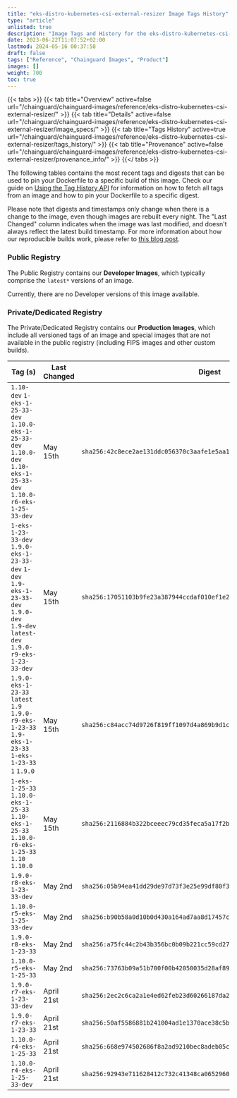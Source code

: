 ```yaml
---
title: "eks-distro-kubernetes-csi-external-resizer Image Tags History"
type: "article"
unlisted: true
description: "Image Tags and History for the eks-distro-kubernetes-csi-external-resizer Chainguard Image"
date: 2023-06-22T11:07:52+02:00
lastmod: 2024-05-16 00:37:58
draft: false
tags: ["Reference", "Chainguard Images", "Product"]
images: []
weight: 700
toc: true
---
```


{{< tabs >}}
{{< tab title="Overview" active=false url="/chainguard/chainguard-images/reference/eks-distro-kubernetes-csi-external-resizer/" >}}
{{< tab title="Details" active=false url="/chainguard/chainguard-images/reference/eks-distro-kubernetes-csi-external-resizer/image_specs/" >}}
{{< tab title="Tags History" active=true url="/chainguard/chainguard-images/reference/eks-distro-kubernetes-csi-external-resizer/tags_history/" >}}
{{< tab title="Provenance" active=false url="/chainguard/chainguard-images/reference/eks-distro-kubernetes-csi-external-resizer/provenance_info/" >}}
{{</ tabs >}}

The following tables contains the most recent tags and digests that can be used to pin your Dockerfile to a specific build of this image. Check our guide on [Using the Tag History API](/chainguard/chainguard-images/using-the-tag-history-api/) for information on how to fetch all tags from an image and how to pin your Dockerfile to a specific digest.

Please note that digests and timestamps only change when there is a change to the image, even though images are rebuilt every night. The "Last Changed" column indicates when the image was last modified, and doesn't always reflect the latest build timestamp. For more information about how our reproducible builds work, please refer to [this blog post](https://www.chainguard.dev/unchained/reproducing-chainguards-reproducible-image-builds).

### Public Registry
The Public Registry contains our **Developer Images**, which typically comprise the `latest*` versions of an image.

Currently, there are no Developer versions of this image available.

### Private/Dedicated Registry
The Private/Dedicated Registry contains our **Production Images**, which include all versioned tags of an image and special images that are not available in the public registry (including FIPS images and other custom builds).

| Tag (s)                                                                                                                                  | Last Changed | Digest                                                                    |
|------------------------------------------------------------------------------------------------------------------------------------------|--------------|---------------------------------------------------------------------------|
|  `1.10-dev` `1-eks-1-25-33-dev` `1.10.0-eks-1-25-33-dev` `1.10.0-dev` `1.10-eks-1-25-33-dev` `1.10.0-r6-eks-1-25-33-dev`                 | May 15th     | `sha256:42c8ece2ae131ddc056370c3aafe1e5aa1cdab2679e20b02d833048d3e1e413c` |
|  `1-eks-1-23-33-dev` `1.9.0-eks-1-23-33-dev` `1-dev` `1.9-eks-1-23-33-dev` `1.9.0-dev` `1.9-dev` `latest-dev` `1.9.0-r9-eks-1-23-33-dev` | May 15th     | `sha256:17051103b9fe23a387944ccdaf010ef1e24d63a2b23a9379b0524da9343aa8c3` |
|  `1.9.0-eks-1-23-33` `latest` `1.9` `1.9.0-r9-eks-1-23-33` `1.9-eks-1-23-33` `1-eks-1-23-33` `1` `1.9.0`                                 | May 15th     | `sha256:c84acc74d9726f819ff1097d4a869b9d1c411065cfea4103080240b16366f632` |
|  `1-eks-1-25-33` `1.10.0-eks-1-25-33` `1.10-eks-1-25-33` `1.10.0-r6-eks-1-25-33` `1.10` `1.10.0`                                         | May 15th     | `sha256:2116884b322bceeec79cd35feca5a17f2ba30ffc9bb11e44f9d60c3b8b0595e8` |
|  `1.9.0-r8-eks-1-23-33-dev`                                                                                                              | May 2nd      | `sha256:05b94ea41dd29de97d73f3e25e99df80f3834b8d8b303ede1c3adf0bcf4c8b67` |
|  `1.10.0-r5-eks-1-25-33-dev`                                                                                                             | May 2nd      | `sha256:b90b58a0d10b0d430a164ad7aa8d17457c919f1ed5bd2db9b05c90cad16b2679` |
|  `1.9.0-r8-eks-1-23-33`                                                                                                                  | May 2nd      | `sha256:a75fc44c2b43b356bc0b09b221cc59cd27527e1cf1610e0da185f8ca8ad84391` |
|  `1.10.0-r5-eks-1-25-33`                                                                                                                 | May 2nd      | `sha256:73763b09a51b700f00b42050035d28af890c274efc7822ec7aef21b67d1ad633` |
|  `1.9.0-r7-eks-1-23-33-dev`                                                                                                              | April 21st   | `sha256:2ec2c6ca2a1e4ed62feb23d60266187da2f92ef6455580a4375d6229e5311f2d` |
|  `1.9.0-r7-eks-1-23-33`                                                                                                                  | April 21st   | `sha256:50af5586881b241004ad1e1370ace38c5b35ed82b5eef6b6012f26f775631e18` |
|  `1.10.0-r4-eks-1-25-33`                                                                                                                 | April 21st   | `sha256:668e974502686f8a2ad9210bec8adeb05cb2489eb67ebd7f5f06f90768bedc4f` |
|  `1.10.0-r4-eks-1-25-33-dev`                                                                                                             | April 21st   | `sha256:92943e711628412c732c41348ca0652960575820101fc8ae0320ae23b4ea87e6` |

